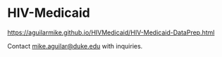 # HIV-Medicaid

https://aguilarmike.github.io/HIVMedicaid/HIV-Medicaid-DataPrep.html

Contact mike.aguilar@duke.edu with inquiries. 
